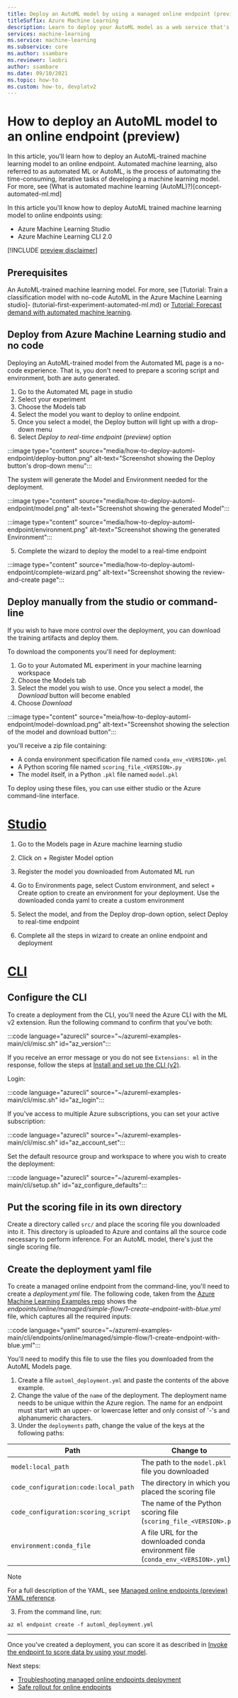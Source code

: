 ```yaml
---
title: Deploy an AutoML model by using a managed online endpoint (preview)
titleSuffix: Azure Machine Learning
description: Learn to deploy your AutoML model as a web service that's automatically managed by Azure.
services: machine-learning
ms.service: machine-learning
ms.subservice: core
ms.author: ssambare
ms.reviewer: laobri
author: ssambare
ms.date: 09/10/2021
ms.topic: how-to
ms.custom: how-to, devplatv2
---
```


# How to deploy an AutoML model to an online endpoint (preview)

In this article, you'll learn how to deploy an AutoML-trained machine learning model to an online endpoint. Automated machine learning, also referred to as automated ML or AutoML, is the process of automating the time-consuming, iterative tasks of developing a machine learning model. For more, see (What is automated machine learning (AutoML)?)[concept-automated-ml.md]

In this article you'll know how to deploy AutoML trained machine learning model to online endpoints using: 

- Azure Machine Learning Studio
- Azure Machine Learning CLI 2.0

[!INCLUDE [preview disclaimer](../../includes/machine-learning-preview-generic-disclaimer.md)]

## Prerequisites

An AutoML-trained machine learning model. For more, see [Tutorial: Train a classification model with no-code AutoML in the Azure Machine Learning studio]- (tutorial-first-experiment-automated-ml.md) or [Tutorial: Forecast demand with automated machine learning](tutorial-automated-ml-forecast.md).

## Deploy from Azure Machine Learning studio and no code

Deploying an AutoML-trained model from the Automated ML page is a no-code experience. That is, you don't need to prepare a scoring script and environment, both are auto generated. 

1. Go to the Automated ML page in studio
1. Select your experiment
1. Choose the Models tab
1. Select the model you want to deploy to online endpoint. 
1. Once you select a model, the Deploy button will light up with a drop-down menu
1. Select *Deploy to real-time endpoint (preview)* option

:::image type="content" source="media/how-to-deploy-automl-endpoint/deploy-button.png" alt-text="Screenshot showing the Deploy button's drop-down menu":::

The system will generate the Model and Environment needed for the deployment. 

:::image type="content" source="media/how-to-deploy-automl-endpoint/model.png" alt-text="Screenshot showing the generated Model":::

:::image type="content" source="media/how-to-deploy-automl-endpoint/environment.png" alt-text="Screenshot showing the generated Environment":::

5. Complete the wizard to deploy the model to a real-time endpoint

 :::image type="content" source="media/how-to-deploy-automl-endpoint/complete-wizard.png" alt-text="Screenshot showing the review-and-create page":::


## Deploy manually from the studio or command-line

If you wish to have more control over the deployment, you can download the training artifacts and deploy them. 

To download the components you'll need for deployment:

1. Go to your Automated ML experiment in your machine learning workspace
1. Choose the Models tab
1. Select the model you wish to use. Once you select a model, the *Download* button will become enabled
1. Choose *Download*

:::image type="content" source="meia/how-to-deploy-automl-endpoint/model-download.png" alt-text="Screenshot showing the selection of the model and download button":::

you'll receive a zip file containing:
* A conda environment specification file named `conda_env_<VERSION>.yml`
* A Python scoring file named `scoring_file_<VERSION>.py`
* The model itself, in a Python `.pkl` file named `model.pkl`

To deploy using these files, you can use either studio or the Azure command-line interface.

# [Studio](#tab/Studio)

1. Go to the Models page in Azure machine learning studio

1. Click on + Register Model option

1. Register the model you downloaded from Automated ML run

1. Go to Environments page, select Custom environment, and select + Create option to create an environment for your deployment. Use the downloaded conda yaml to create a custom environment

1. Select the model, and from the Deploy drop-down option, select Deploy to real-time endpoint

1. Complete all the steps in wizard to create an online endpoint and deployment

 
# [CLI](#tab/CLI)

## Configure the CLI 

To create a deployment from the CLI, you'll need the Azure CLI with the ML v2 extension. Run the following command to confirm that you've both:

:::code language="azurecli" source="~/azureml-examples-main/cli/misc.sh" id="az_version":::

If you receive an error message or you do not see `Extensions: ml` in the response, follow the steps at [Install and set up the CLI (v2)](how-to-configure-cli.md).

Login:

:::code language="azurecli" source="~/azureml-examples-main/cli/misc.sh" id="az_login":::

If you've access to multiple Azure subscriptions, you can set your active subscription:

:::code language="azurecli" source="~/azureml-examples-main/cli/misc.sh" id="az_account_set":::

Set the default resource group and workspace to where you wish to create the deployment:

:::code language="azurecli" source="~/azureml-examples-main/cli/setup.sh" id="az_configure_defaults":::

## Put the scoring file in its own directory

Create a directory called `src/` and place the scoring file you downloaded into it. This directory is uploaded to Azure and contains all the source code necessary to perform inference. For an AutoML model, there's just the single scoring file. 

## Create the deployment yaml file

To create a managed online endpoint from the command-line, you'll need to create a *deployment.yml* file. The following code, taken from the [Azure Machine Learning Examples repo](https://github.com/Azure/azureml-examples) shows the _endpoints/online/managed/simple-flow/1-create-endpoint-with-blue.yml_ file, which captures all the required inputs:

:::code language="yaml" source="~/azureml-examples-main/cli/endpoints/online/managed/simple-flow/1-create-endpoint-with-blue.yml":::

You'll need to modify this file to use the files you downloaded from the AutoML Models page.

1. Create a file `automl_deployment.yml` and paste the contents of the above example.
1. Change the value of the `name` of the deployment. The deployment name needs to be unique within the Azure region. The name for an endpoint must start with an upper- or lowercase letter and only consist of '-'s and alphanumeric characters.
1. Under the `deployments` path, change the value of the keys at the following paths:

| Path | Change to |
| --- | --- |
| `model:local_path` | The path to the `model.pkl` file you downloaded |
| `code_configuration:code:local_path` | The directory in which you placed the scoring file | 
| `code_configuration:scoring_script` | The name of the Python scoring file (`scoring_file_<VERSION>.py`) |
| `environment:conda_file` | A file URL for the downloaded conda environment file (`conda_env_<VERSION>.yml`) |

> [!NOTE]
> For a full description of the YAML, see [Managed online endpoints (preview) YAML reference](reference-yaml-endpoint-managed-online.md).

3. From the command line, run: 

```azurecli
az ml endpoint create -f automl_deployment.yml
```
---

Once you've created a deployment, you can score it as described in [Invoke the endpoint to score data by using your model](how-to-deploy-managed-online-endpoints.md#invoke-the-endpoint-to-score-data-by-using-your-model).

Next steps:

- [Troubleshooting managed online endpoints deployment](how-to-troubleshoot-managed-online-endpoints.md)
- [Safe rollout for online endpoints](how-to-safely-rollout-managed-endpoints.md)